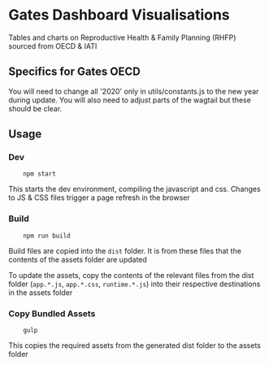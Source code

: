 # Gates Dashboard Visualisations

Tables and charts on Reproductive Health & Family Planning (RHFP) sourced from OECD & IATI

## Specifics for Gates OECD ##

You will need to change all '2020' only in utils/constants.js to the new year during update. You will also need to adjust parts of the wagtail but these should be clear.

## Usage

### Dev

        npm start

This starts the dev environment, compiling the javascript and css. Changes to JS & CSS files trigger a page refresh in the browser

### Build

        npm run build

Build files are copied into the `dist` folder. It is from these files that the contents of the assets folder are updated

To update the assets, copy the contents of the relevant files from the dist folder (`app.*.js`, `app.*.css`, `runtime.*.js`) into their 
respective destinations in the assets folder

### Copy Bundled Assets

        gulp

This copies the required assets from the generated dist folder to the assets folder
